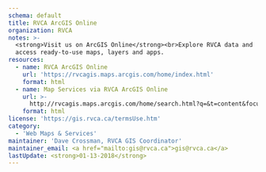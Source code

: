 ```yaml
---
schema: default
title: RVCA ArcGIS Online
organization: RVCA
notes: >-
  <strong>Visit us on ArcGIS Online</strong><br>Explore RVCA data and
  access ready-to-use maps, layers and apps.
resources:
  - name: RVCA ArcGIS Online
    url: 'https://rvcagis.maps.arcgis.com/home/index.html'
    format: html
  - name: Map Services via RVCA ArcGIS Online
    url: >-
      http://rvcagis.maps.arcgis.com/home/search.html?q=&t=content&focus=layers&restrict=true&q_orig=&sortField=numviews&sortOrder=desc
    format: html
license: 'https://gis.rvca.ca/termsUse.htm'
category:
  - 'Web Maps & Services'
maintainer: 'Dave Crossman, RVCA GIS Coordinator'
maintainer_email: <a href="mailto:gis@rvca.ca">gis@rvca.ca</a>
lastUpdate: <strong>01-13-2018</strong>
---
```

